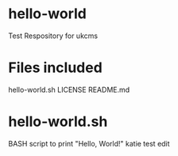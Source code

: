 # hello-world
Test Respository for ukcms

# Files included
hello-world.sh
LICENSE
README.md

# hello-world.sh
BASH script to print "Hello, World!"
katie test edit
